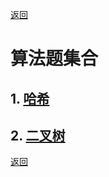 [返回](../../README.md)

# 算法题集合

## 1. [哈希](./hash.md)

## 2. [二叉树](./binary-tree.md)

[返回](../../README.md)